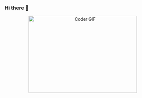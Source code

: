 ### Hi there 👋

<div id="header" align="center">
<img alt="Coder GIF" height=250 width=350 src="https://magiccopy.xyz/assets/images/hadder.gif" />
</div>
